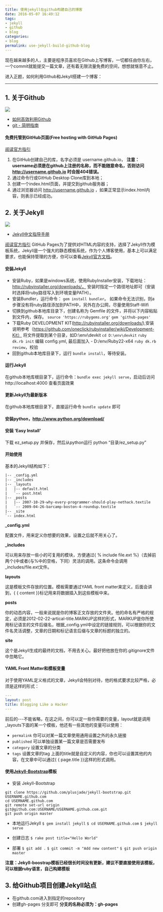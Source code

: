 ```yaml
---
title: 使用jekyll在github构建自己的博客
date: 2016-05-07 16:49:12
tags: 
- jekyll
- github
- blog
categories:
- blog
permalink: use-jekyll-build-github-blog
---
```

现在越来越多的人，主要是程序员喜欢在Github上写博客，一切都任由你左右，一个commit就能提交一篇文章，还有着无限流量免费的空间，想想就惬意不止。

进入正题，如何利用Github和Jekyll搭建一个博客：

-----------------------------------------------------------------
## 1. 关于Github

![](/uploads/github.jpg)
- [如何高效利用Github](http://www.yangzhiping.com/tech/github.html)
- [git - 简明指南](http://rogerdudler.github.io/git-guide/index.zh.html)

#### 免费托管到GitHub页面(Free hosting with GitHub Pages)
[阅读官方指引](https://pages.github.com/)
1. 在GitHub创建自己的库，名字必须是 username.github.io，
**注意：username必须是在github上注册的名称，而不能随意命名，否则访问 http://username.github.io 时会报404错误。**
2. 通过命令行或GitHub Desktop Clone库到本地；
3. 创建一个index.html页面，并提交到github服务器；
4. 通过浏览器访问 http://username.github.io ，如果正常显示index.html内容，则表示已经成功。

## 2. 关于Jekyll

![](/uploads/jekyll.jpg)
- [Jekyll中文指导手册](http://jekyllcn.com/)

[阅读官方指引](https://help.github.com/articles/using-jekyll-with-pages/)
GitHub Pages为了提供对HTML内容的支持，选择了Jekyll作为模板系统，Jekyll是一个强大的静态模板系统，作为个人博客使用，基本上可以满足要求，也能保持管理的方便，你可以查看[Jekyll官方文档](http://jekyllrb.com/docs/home/)。

#### 安装Jekyll
- 安装Ruby，如果是windows系统，使用RubyInstaller安装，下载地址：http://rubyinstaller.org/downloads/，
    安装时指定一个路径地址即可（安装时选择将ruby路径写入到环境变量PATH）。
- 安装Bundler，运行命令： `gem install bundler`。
    如果命令无法识别，则a步骤没有将ruby路径添加到PATH中，另外在办公网，尽量使用Staff-Wifi
- 切换到github本地库目录下，创建名称为 Gemfile 的文件，并将以下内容粘贴到文件内，保存。
    `source 'https://rubygems.org'`
    `gem 'github-pages'`
- 下载Ruby DEVELOPMENT KIT(http://rubyinstaller.org/downloads/),安装说明参考（https://github.com/oneclick/rubyinstaller/wiki/Development-Kit）
    将文件提取到某个目录，如D:\env\devkit
    `cd D:\env\devkit`
    `ruby dk.rb init`
    编辑 config.yml, 最后面加入 - D:/env/Ruby22-x64
    `ruby dk.rb review`，校验
- 回到github本地库目录下，运行 `bundle install`，等待安装。

#### 运行Jekyll
在github本地库根目录下，运行命令：`bundle exec jekyll serve`，启动后访问 http://localhost:4000 查看页面效果

#### 更新Jekyll为最新版本
在github本地库根目录下，直接运行命令 `bundle update` 即可

#### 安装python，http://www.python.org/download/

#### 安装 ‘Easy Install‘
下载 ez_setup.py 并保存，然后从python运行 python “目录/ez_setup.py”

#### 开始使用
基本的Jekyll结构如下：
``` html
|-- _config.yml
|-- _includes
|-- _layouts
|   |-- default.html
|   `-- post.html
|-- _posts
|   |-- 2007-10-29-why-every-programmer-should-play-nethack.textile
|   `-- 2009-04-26-barcamp-boston-4-roundup.textile
|-- _site
`-- index.html
```

**_config.yml**

配置文件，用来定义你想要的效果，设置之后就不用关心了。

**_includes**

可以用来存放一些小的可复用的模块，方便通过{ % include file.ext %}（去掉前两个{中或者{与%中的空格，下同）灵活的调用。这条命令会调用_includes/file.ext文件。

**layouts**

这是模板文件存放的位置。模板需要通过YAML front matter来定义，后面会讲到，{ { content }}标记用来将数据插入到这些模板中来。

**posts**

你的动态内容，一般来说就是你的博客正文存放的文件夹。他的命名有严格的规定，必须是2012-02-22-artical-title.MARKUP这样的形式，MARKUP是你所使用标记语言的文件后缀名，根据_config.yml中设定的链接规则，可以根据你的文件名灵活调整，文章的日期和标记语言后缀与文章的标题的独立的。

**site**

这个是Jekyll生成的最终的文档，不用去关心。最好把他放在你的.gitignore文件中忽略它。

#### YAML Front Matter和模板变量

对于使用YAML定义格式的文章，Jekyll会特别对待，他的格式要求比较严格，必须是这样的形式：

```yaml
---
layout: post
title: Blogging Like a Hacker
---
```

前后的---不能省略，在这之间，你可以定一些你需要的变量，layout就是调用_layouts下面的某一个模板，他还有一些其他的变量可以使用：

- `permalink` 你可以对某一篇文章使用通用设置之外的永久链接
- `published` 可以单独设置某一篇文章是否需要发布
- `category` 设置文章的分类
- `tags` 设置文章的tag
上面的title就是自定义的内容，你也可以设置其他的内容，在文章中可以通过{ { page.title }}这样的形式调用。

#### 使用[Jekyll-Bootstrap](http://jekyllbootstrap.com/)模板
- 安装 Jekyll-Bootstrap
``` shell
git clone https://github.com/plusjade/jekyll-bootstrap.git USERNAME.github.com
cd USERNAME.github.com
git remote set-url origin git@github.com:USERNAME/USERNAME.github.com.git
git push origin master
```
- 本地运行Jekyll
`$ gem install jekyll`
`$ cd USERNAME.github.com` 
`$ jekyll serve`
- 创建日志
`$ rake post title="Hello World"`

- 部署
`$ git add .`
`$ git commit -m "Add new content"`
`$ git push origin master`

**注意：Jekyll-boostrap模板已经很长时间没有更新，建议不要直接使用该模板，可以根据ruby语言，自己构建模板**

## 3. 给Github项目创建Jekyll站点
- 在github.com进入到指定的repository
- 创建gh-pages 分支即可
**分支的名称必须为：gh-pages**
